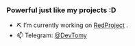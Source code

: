 ### Powerful just like my projects :D


- ⛏️ I’m currently working on [RedProject](https://github.com) .
- 📫 Telegram: [@DevTomy](https://t.me/DevTomy) 
